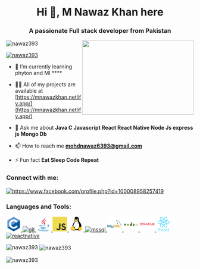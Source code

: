 <h1 align="center">Hi 👋, M Nawaz Khan here</h1>
<h3 align="center">A passionate Full stack developer from Pakistan</h3>
<img src="https://dsm01pap001files.storage.live.com/y4mKXaUa7o33okskOM45fnF8Nj7fhVNQcW845-Y4VElEj-u2o9vSslxQ7jPo1T0Q0viHX2AF-gjbwtKTQtRGqEVGPmJcFdR4Tat4zvfeClVy-AUT7jqouSMAdM8W3sasmG_S7GtiyjgGYbyj5W-fQH9HmUQzsYVp9ec-nMoKI4I73gOqGjdVpVfVYEXBeEXYdZ5?width=800&height=600&cropmode=none" width="300" height="200" align="right" />

<p align="left"> <img src="https://komarev.com/ghpvc/?username=nawaz393&label=Profile%20views&color=0e75b6&style=flat" alt="nawaz393" /> </p>

<p align="left"> <a href="https://github.com/ryo-ma/github-profile-trophy"><img src="https://github-profile-trophy.vercel.app/?username=nawaz393" alt="nawaz393" /></a> </p>

- 🌱 I’m currently learning phyton and Ml ****

- 👨‍💻 All of my projects are available at [https://mnawazkhan.netlify.app/](https://mnawazkhan.netlify.app/)

- 💬 Ask me about **Java C Javascript React React Native Node Js express js Mongo Db**

- 📫 How to reach me **mohdnawaz6393@gmail.com**

- ⚡ Fun fact **Eat Sleep Code Repeat**

<h3 align="left">Connect with me:</h3>
<p align="left">
<a href="https://fb.com/https://www.facebook.com/profile.php?id=100008958257419" target="blank"><img align="center" src="https://raw.githubusercontent.com/rahuldkjain/github-profile-readme-generator/master/src/images/icons/Social/facebook.svg" alt="https://www.facebook.com/profile.php?id=100008958257419" height="30" width="40" /></a>
</p>

<h3 align="left">Languages and Tools:</h3>
<p align="left"> <a href="https://www.cprogramming.com/" target="_blank" rel="noreferrer"> <img src="https://raw.githubusercontent.com/devicons/devicon/master/icons/c/c-original.svg" alt="c" width="40" height="40"/> </a> <a href="https://git-scm.com/" target="_blank" rel="noreferrer"> <img src="https://www.vectorlogo.zone/logos/git-scm/git-scm-icon.svg" alt="git" width="40" height="40"/> </a> <a href="https://www.java.com" target="_blank" rel="noreferrer"> <img src="https://raw.githubusercontent.com/devicons/devicon/master/icons/java/java-original.svg" alt="java" width="40" height="40"/> </a> <a href="https://developer.mozilla.org/en-US/docs/Web/JavaScript" target="_blank" rel="noreferrer"> <img src="https://raw.githubusercontent.com/devicons/devicon/master/icons/javascript/javascript-original.svg" alt="javascript" width="40" height="40"/> </a> <a href="https://www.linux.org/" target="_blank" rel="noreferrer"> <img src="https://raw.githubusercontent.com/devicons/devicon/master/icons/linux/linux-original.svg" alt="linux" width="40" height="40"/> </a> <a href="https://www.microsoft.com/en-us/sql-server" target="_blank" rel="noreferrer"> <img src="https://www.svgrepo.com/show/303229/microsoft-sql-server-logo.svg" alt="mssql" width="40" height="40"/> </a> <a href="https://www.mysql.com/" target="_blank" rel="noreferrer"> <img src="https://raw.githubusercontent.com/devicons/devicon/master/icons/mysql/mysql-original-wordmark.svg" alt="mysql" width="40" height="40"/> </a> <a href="https://nodejs.org" target="_blank" rel="noreferrer"> <img src="https://raw.githubusercontent.com/devicons/devicon/master/icons/nodejs/nodejs-original-wordmark.svg" alt="nodejs" width="40" height="40"/> </a> <a href="https://www.oracle.com/" target="_blank" rel="noreferrer"> <img src="https://raw.githubusercontent.com/devicons/devicon/master/icons/oracle/oracle-original.svg" alt="oracle" width="40" height="40"/> </a> <a href="https://reactjs.org/" target="_blank" rel="noreferrer"> <img src="https://raw.githubusercontent.com/devicons/devicon/master/icons/react/react-original-wordmark.svg" alt="react" width="40" height="40"/> </a> <a href="https://reactnative.dev/" target="_blank" rel="noreferrer"> <img src="https://reactnative.dev/img/header_logo.svg" alt="reactnative" width="40" height="40"/> </a> </p>

<p><img align="left" src="https://github-readme-stats.vercel.app/api/top-langs?username=nawaz393&show_icons=true&locale=en&layout=compact" alt="nawaz393" /></p>

<p>&nbsp;<img align="center" src="https://github-readme-stats.vercel.app/api?username=nawaz393&show_icons=true&locale=en" alt="nawaz393" /></p>

<p><img align="center" src="https://github-readme-streak-stats.herokuapp.com/?user=nawaz393&" alt="nawaz393" /></p>
